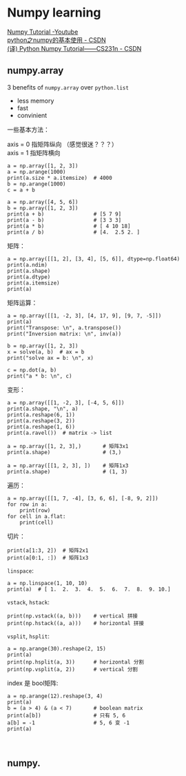 # Numpy learning #
[Numpy Tutorial -Youtube](https://www.youtube.com/playlist?list=PLeo1K3hjS3uset9zIVzJWqplaWBiacTEU)   
[python之numpy的基本使用 - CSDN](https://blog.csdn.net/cxmscb/article/details/54583415)    
[(译) Python Numpy Tutorial——CS231n - CSDN](https://blog.csdn.net/g11d111/article/details/78844460)   

<a id="1"></a>
## numpy.array ##
3 benefits of `numpy.array` over `python.list`   

- less memory
- fast
- convinient

一些基本方法：  

>
axis = 0 指矩阵纵向   （感觉很迷？？？）    
axis = 1 指矩阵横向    

    a = np.array([1, 2, 3])
    a = np.arange(1000)
    print(a.size * a.itemsize)  # 4000
    b = np.arange(1000)
    c = a + b
    
    a = np.array([4, 5, 6])
    b = np.array([1, 2, 3])
    print(a + b)                # [5 7 9]
    print(a - b)                # [3 3 3]
    print(a * b)                # [ 4 10 18]
    print(a / b)                # [4.  2.5 2. ]

矩阵：   

    a = np.array([[1, 2], [3, 4], [5, 6]], dtype=np.float64)
    print(a.ndim)
    print(a.shape)
    print(a.dtype)
    print(a.itemsize)
    print(a)

矩阵运算：   

    a = np.array([[1, -2, 3], [4, 17, 9], [9, 7, -5]])
    print(a)
    print("Transpose: \n", a.transpose())
    print("Inversion matrix: \n", inv(a))
    
    b = np.array([1, 2, 3])
    x = solve(a, b)  # ax = b
    print("solve ax = b: \n", x)
    
    c = np.dot(a, b)
    print("a * b: \n", c)

变形：   

    a = np.array([[1, -2, 3], [-4, 5, 6]])
    print(a.shape, "\n", a)
    print(a.reshape(6, 1))
    print(a.reshape(3, 2))
    print(a.reshape(1, 6))
    print(a.ravel())  # matrix -> list

    a = np.array([1, 2, 3],)       # 矩阵3x1
    print(a.shape)                 # (3,)
    
    a = np.array([[1, 2, 3], ])    # 矩阵1x3
    print(a.shape)                 # (1, 3)

遍历：   

    a = np.array([[1, 7, -4], [3, 6, 6], [-8, 9, 2]])
    for row in a:
        print(row)
    for cell in a.flat:
        print(cell)

切片：    

    print(a[1:3, 2])  # 矩阵2x1
    print(a[0:1, :])  # 矩阵1x3

`linspace`:   

    a = np.linspace(1, 10, 10)
    print(a)  # [ 1.  2.  3.  4.  5.  6.  7.  8.  9. 10.]

`vstack`, `hstack`:    

    print(np.vstack((a, b)))    # vertical 拼接
    print(np.hstack((a, a)))    # horizontal 拼接

`vsplit`, `hsplit`:   

    a = np.arange(30).reshape(2, 15)
    print(a)
    print(np.hsplit(a, 3))      # horizontal 分割
    print(np.vsplit(a, 2))      # vertical 分割

index 是 bool矩阵:   

    a = np.arange(12).reshape(3, 4)
    print(a)
    b = (a > 4) & (a < 7)       # boolean matrix
    print(a[b])                 # 只有 5, 6
    a[b] = -1                   # 5, 6 变 -1
    print(a)



&nbsp;   
<a id="2"></a>
## numpy. ##

